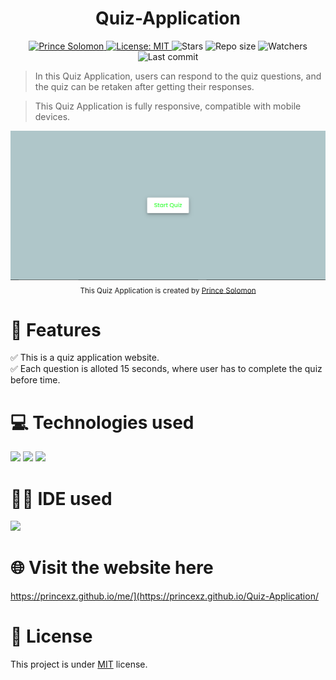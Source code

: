 <h1 align="center">Quiz-Application</h1> 
 
<p align="center">	
   <a href="https://www.linkedin.com/in/princexz">
      <img alt="Prince Solomon" src="https://img.shields.io/badge/-princexz-1AD043?style=flat&logo=Linkedin&logoColor=white" />
   </a>
  <a href="https://github.com/princexz/Quiz-Application/blob/main/License">
    <img alt="License: MIT" src="https://img.shields.io/github/license/princexz/Quiz-Application?color=#1AD043" />
  </a>
  <img alt="Stars" src= "https://img.shields.io/github/stars/princexz/Quiz-Application?color=#1AD043" />
  <img alt="Repo size" src="https://img.shields.io/github/repo-size/princexz/Quiz-Application?color=#1AD043" />
<img alt= "Watchers" src="https://img.shields.io/github/watchers/princexz/Quiz-Application?color=#1AD043" />
<img alt= "Last commit" src="https://img.shields.io/github/last-commit/princexz/Quiz-Application?color=#1AD043" />
</p>


> In this Quiz Application, users can respond to the quiz questions, and the quiz can be retaken after getting their responses. 

> This Quiz Application is fully responsive, compatible with mobile devices.



<div align="center">
<img src="./Quiz.png" alt="Quiz-Application Interface.">
</div>


<div align="center">
<sub>This Quiz Application is created by
<a href="https://github.com/princexz">Prince Solomon </a>
</sub>
</div>

# 📝 Features 
✅ This is a quiz application website. <br>
✅ Each question is alloted 15 seconds, where user has to complete the quiz before time. 

# 💻 Technologies used
<img src="https://img.shields.io/badge/HTML5-FF3300?style=for-the-badge&logo=html5&logoColor=white">
<img src="https://img.shields.io/badge/CSS3-0066FF?style=for-the-badge&logo=css3&logoColor=white">
<img src="https://img.shields.io/badge/JavaScript-FFF600?style=for-the-badge&logo=javascript&logoColor=white">

# 👩‍💻 IDE used
<img src="https://img.shields.io/badge/Visual_Studio_Code-0078D4?style=for-the-badge&logo=visual%20studio%20code&logoColor=white">

# 🌐 Visit the website here
https://princexz.github.io/me/](https://princexz.github.io/Quiz-Application/

# 📕 License
This project is under <a href="https://github.com/princexz/Quiz-Application/blob/main/LICENSE">MIT</a> license.
